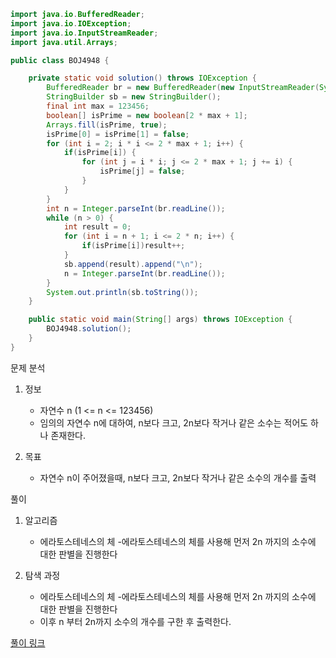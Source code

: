 ```java
import java.io.BufferedReader;
import java.io.IOException;
import java.io.InputStreamReader;
import java.util.Arrays;

public class BOJ4948 {

    private static void solution() throws IOException {
        BufferedReader br = new BufferedReader(new InputStreamReader(System.in));
        StringBuilder sb = new StringBuilder();
        final int max = 123456;
        boolean[] isPrime = new boolean[2 * max + 1];
        Arrays.fill(isPrime, true);
        isPrime[0] = isPrime[1] = false;
        for (int i = 2; i * i <= 2 * max + 1; i++) {
            if(isPrime[i]) {
                for (int j = i * i; j <= 2 * max + 1; j += i) {
                    isPrime[j] = false;
                }
            }
        }
        int n = Integer.parseInt(br.readLine());
        while (n > 0) {
            int result = 0;
            for (int i = n + 1; i <= 2 * n; i++) {
                if(isPrime[i])result++;
            }
            sb.append(result).append("\n");
            n = Integer.parseInt(br.readLine());
        }
        System.out.println(sb.toString());
    }

    public static void main(String[] args) throws IOException {
        BOJ4948.solution();
    }
}
```
문제 분석
1. 정보
    - 자연수 n (1 <= n <= 123456)
    - 임의의 자연수 n에 대하여, n보다 크고, 2n보다 작거나 같은 소수는 적어도 하나 존재한다.

2. 목표
    - 자연수 n이 주어졌을때, n보다 크고, 2n보다 작거나 같은 소수의 개수를 출력

풀이
1. 알고리즘
    - 에라토스테네스의 체
      -에라토스테네스의 체를 사용해 먼저 2n 까지의 소수에 대한 판별을 진행한다

2. 탐색 과정
    - 에라토스테네스의 체
      -에라토스테네스의 체를 사용해 먼저 2n 까지의 소수에 대한 판별을 진행한다
    - 이후 n 부터 2n까지 소수의 개수를 구한 후 출력한다.


[풀이 링크](https://velog.io/@tak980418/BOJ-4948-%EB%B2%A0%EB%A5%B4%ED%8A%B8%EB%9E%91-%EA%B3%B5%EC%A4%80)